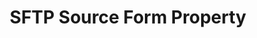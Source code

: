 ---
# -------------------------- #
#        CONTENT TYPE        #
# -------------------------- #

product-type: "connect"
content-type: "api-form"
form-type: "source"
key: "source-form-properties-sftp-object"


# -------------------------- #
#        OBJECT INFO         #
# -------------------------- #

title: "SFTP Source Form Property"
api-type: "platform.sftp"
display-name: "SFTP"

source-type: "database"
docs-name: "sftp"
db-type: "sftp"

is-filesystem: true

property-description: |
  CSV files on an FTP server

description: |
  Refer to the [{{ form-property.display-name }} documentation]({{ doc-link | append:"#setup-requirements" }}) for requirements for CSV files.


# -------------------------- #
#      OBJECT ATTRIBUTES     #
# -------------------------- #

uses-common-fields: false
uses-feature-fields: false
uses-start-date: true

object-attributes:
  - name: "host"
    required: true
    internal: false
    type: "string"
    description: "The host address (endpoint) of the SFTP server."
    value: "ftp.example-website.com"

  - name: "port"
    required: true
    internal: false
    type: "integer"
    description: "The port of the SFTP server. The default is `22`."
    value: "22"

  - name: "username"
    required: true
    internal: false
    type: "string"
    description: |
      The username of the SFTP user. If using SSH, this should be the same user that adds the Stitch public key to their `authorized_keys` file. Refer to the [{{ form-property.display-name }} documentation]({{ doc-link | append: "#configure-ssh-for-server" }}) for instructions.
    value: "<USERNAME>"

  - name: "password"
    required: false
    internal: false
    type: "string"
    description: |
      **Optional**: You only need to provide a password if you aren't using SSH.
    value: "<PASSWORD>"

  - name: "tables"
    type: "string"
    required: true
    description: |
      A series of properties defining the CSV files to be tracked as tables. For every table configuration, this property will contain a JSON object with the following properties. **Note**: Every property should be an escaped string.

      Refer to the [{{ form-property.display-name }} documentation]({{ doc-link | append:"#setup-requirements" }}) for requirements for CSV files.

      - **search_pattern** - The search criteria Stitch should use when selecting CSV files for extraction. This can be the name of a single file or a regular expression. For example: `customers.csv` or `*\.csv`
      - **search_prefix** - The directory path Stitch should limit the file search to. For example: `exports/data`
      - **table_name** - The name of the table as it should appear in the destination. For example: `customers`
      - **key_properties** - A comma-separated list of header fields in the CSV files Stitch can use to uniquely identify records. For example: `_id,date`

         **Note**: If undefined, data will be loaded to the table in an append-only fashion. Refer to the [{{ form-property.display-name }} documentation]({{ doc-link | append: "#loading-details" }}) for more info.
      - **date_overrides** - A comma-separated list of header fields in the CSV that should be typed as `datetime` fields in the destination. For example: `updated_at,created_at`

         **Note:** If columns aren't specified and values can't be parsed as dates, Stitch will load data for the columns as nullable strings. Refer to the [{{ form-property.display-name }} documentation]({{ doc-link | append: "#discovery--data-types" }}) for more info.
      - **delimiter** - The field separator delimiter used in the CSV files. Accepted values are:

         - `,` - Comma
         - `|` - Pipe
         - `\t` - Tab

    value: |
      [{\"search_pattern\":\"customers.csv\",\"search_prefix\":\"exports\/files\",\"table_name\":\"customers\",\"key_properties\":\"id\",\"date_overrides\":\"created_at\",\"delimiter\":\",\"},{\"search_pattern\":\"orders.csv\",\"search_prefix\":\"exports\/files\",\"table_name\":\"orders\",\"key_properties\":\"id\",\"date_overrides\":\"updated_at\",\"delimiter\":\",\"}]
---